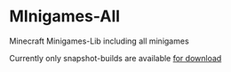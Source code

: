 # MInigames-All
Minecraft Minigames-Lib including all minigames

Currently only snapshot-builds are available [for download](http://nexus.xworlds.eu/nexus/content/repositories/mce-snapshots/com/github/MCE-Plugins/Minigames-All/) 